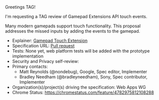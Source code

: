 Greetings TAG!

I'm requesting a TAG review of Gamepad Extensions API touch events.

Many modern gamepads support touch functionality. This proposal addresses the missed inputs by adding the events to the gamepad.

* Explainer: [Gamepad Touch Extension](https://github.com/bradleyneedham/gamepad/blob/multitouch-explainer/multitouch_explainer.md)
* Specification URL: [Pull request](https://github.com/w3c/gamepad/pull/168)
* Tests: None yet, web platform tests will be added with the prototype implementation
* Security and Privacy self-review:
* Primary contacts:
  * Matt Reynolds (@nondebug), Google, Spec editor, Implementer
  * Bradley Needham (@bradleyneedham), Sony, Spec contributor, Implementer
* Organization(s)/project(s) driving the specification: Web Apps WG
* Chrome Status: https://chromestatus.com/feature/4782975812108288
